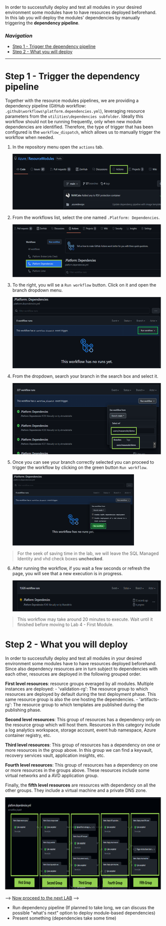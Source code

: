 In order to successfully deploy and test all modules in your desired environment some modules have to have resources deployed beforehand. In this lab you will deploy the modules' dependencies by manually triggering the **dependency pipeline**.

### _Navigation_
- [Step 1 - Trigger the dependency pipeline](#step-1---trigger-the-dependency-pipeline)
- [Step 2 - What you will deploy](#step-2---what-you-will-deploy)


---

# Step 1 - Trigger the dependency pipeline

Together with the resource modules pipelines, we are providing a dependency pipeline (GitHub workflow: `.github\workflows\platform.dependencies.yml`), leveraging resource parameters from the `utilities\dependencies subfolder`. Ideally this workflow should not be running frequently, only when new module dependencies are identified. Therefore, the type of trigger that has been configured is the `workflow_dispatch`, which allows us to manually trigger the workflow when needed.

1. In the repository menu open the `actions` tab.

    <img src="./media/Lab3/Actions.png" alt="Edit Button" height="180">

2. From the workflows list, select the one named `.Platform: Dependencies`.
    
    <img src="./media/Lab3/dependey_workflow.png" alt="Edit Button" height="170">

3. To the right, you will se a `Run workflow` button. Click on it and open the branch dropdown menu.

    <img src="./media/Lab3/run_workflow_menu.png" alt="Edit Button" height="230">


4. From the dropdown, search your branch in the search box and select it.
    
    <img src="./media/Lab3/search_branch.png" alt="Edit Button" height="230">

5. Once you can see your branch correctly selected you can proceed to trigger the workflow by clicking on the green button `Run workflow`.

    <img src="./media/Lab3/run_workflow.png" alt="Edit Button" height="230">

>For the seek of saving time in the lab, we will leave the SQL Managed Identity and vhd check boxes **unchecked**.

6. After running the workflow, if you wait a few seconds or refresh the page, you will see that a new execution is in progress.

    <img src="./media/Lab3/execution.png" alt="Edit Button" height="100">

> This workflow may take around 20 minutes to execute. Wait until it finished before moving to Lab 4 - First Module.

# Step 2 - What you will deploy

In order to successfully deploy and test all modules in your desired environment some modules have to have resources deployed beforehand. Since also dependency resources are in turn subject to dependencies with each other, resources are deployed in the following grouped order.

**First level resources**: resource groups everaged by all modules. Multiple instances are deployed:
     - 'validation-rg': The resource group to which resources are deployed by default during the test deployment phase. This same resource group is also the one hosting the dependencies.
     - 'artifacts-rg': The resource group to which templates are published during the publishing phase.

**Second level resources**: This group of resources has a dependency only on the resource group which will host them. Resources in this category include a log analytics workspace, storage account, event hub namespace, Azure container registry, etc.

**Third level resources**: This group of resources has a dependency on one or more resources in the group above. In this group we can find a keyvault, recovery services vault, application insights, etc.

**Fourth level resources**: This group of resources has a dependency on one or more resources in the groups above. These resources include some virtual networks and a AVD application group.

Finally, the **fifth level resources** are resources with dependency on all the other groups. They include a virtual machine and a private DNS zone.


<img src="./media/Lab3/dependencies_groups.png" alt="Edit Button" height="300">

--> [Now proceed to the next LAB](./Lab4FirstModule) -->































- Run dependency pipeline (If planned to take long, we can discuss the possible "what's next" option to deploy module-based dependencies)
- Present something (dependencies take some time)